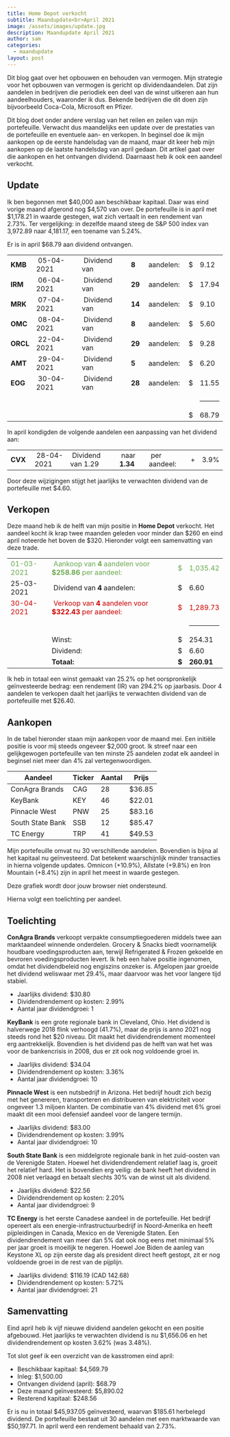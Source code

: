 ```yaml
---
title: Home Depot verkocht
subtitle: Maandupdate<br>April 2021
image: /assets/images/update.jpg
description: Maandupdate April 2021
author: sam
categories:
  - maandupdate
layout: post
---
```


Dit blog gaat over het opbouwen en behouden van vermogen. Mijn strategie voor het opbouwen van vermogen is gericht op dividendaandelen. Dat zijn aandelen in bedrijven die periodiek een deel van de winst uitkeren aan hun aandeelhouders, waaronder ik dus. Bekende bedrijven die dit doen zijn bijvoorbeeld Coca-Cola, Microsoft en Pfizer.

Dit blog doet onder andere verslag van het reilen en zeilen van mijn portefeuille. Verwacht dus maandelijks een update over de prestaties van de portefeuille en eventuele aan- en verkopen. In beginsel doe ik mijn aankopen op de eerste handelsdag van de maand, maar dit keer heb mijn aankopen op de laatste handelsdag van april gedaan. Dit artikel gaat over die aankopen en het ontvangen dividend. Daarnaast heb ik ook een aandeel verkocht.

## Update

Ik ben begonnen met $40,000 aan beschikbaar kapitaal. Daar was eind vorige maand afgerond nog $4,570 van over. De portefeuille is in april met $1,178.21 in waarde gestegen, wat zich vertaalt in een rendement van 2.73%. Ter vergelijking: in dezelfde maand steeg de S&P 500 index van 3,972.89 naar 4,181.17, een toename van 5.24%.

Er is in april $68.79 aan dividend ontvangen.

<div class="blog-list">
  <table>
    <tbody>
      <tr><td><b>KMB</b></td><td>&nbsp;05-04-2021</td><td>&nbsp;Dividend van</td><td>&nbsp;<b>8</b></td><td>&nbsp;aandelen:</td><td>&nbsp;$</td><td>9.12</td></tr>
	  <tr><td><b>IRM</b></td><td>&nbsp;06-04-2021</td><td>&nbsp;Dividend van</td><td>&nbsp;<b>29</b></td><td>&nbsp;aandelen:</td><td>&nbsp;$</td><td>17.94</td></tr>
	  <tr><td><b>MRK</b></td><td>&nbsp;07-04-2021</td><td>&nbsp;Dividend van</td><td>&nbsp;<b>14</b></td><td>&nbsp;aandelen:</td><td>&nbsp;$</td><td>9.10</td></tr>
	  <tr><td><b>OMC</b></td><td>&nbsp;08-04-2021</td><td>&nbsp;Dividend van</td><td>&nbsp;<b>8</b></td><td>&nbsp;aandelen:</td><td>&nbsp;$</td><td>5.60</td></tr>
	  <tr><td><b>ORCL</b></td><td>&nbsp;22-04-2021</td><td>&nbsp;Dividend van</td><td>&nbsp;<b>29</b></td><td>&nbsp;aandelen:</td><td>&nbsp;$</td><td>9.28</td></tr>
	  <tr><td><b>AMT</b></td><td>&nbsp;29-04-2021</td><td>&nbsp;Dividend van</td><td>&nbsp;<b>5</b></td><td>&nbsp;aandelen:</td><td>&nbsp;$</td><td>6.20</td></tr>
	  <tr><td><b>EOG</b></td><td>&nbsp;30-04-2021</td><td>&nbsp;Dividend van</td><td>&nbsp;<b>28</b></td><td>&nbsp;aandelen:</td><td>&nbsp;$</td><td>11.55</td></tr>
	  <tr><td></td><td></td><td></td><td></td><td></td><td></td><td><hr style="background-color:black"></td></tr>
	  <tr><td></td><td></td><td></td><td></td><td></td><td>&nbsp;$</td><td>68.79</td></tr>
    </tbody>
  </table>
</div>

In april kondigden de volgende aandelen een aanpassing van het dividend aan:

<div class="blog-list">
  <table>
    <tbody>
      <tr><td><b>CVX&nbsp;</b></td><td>&nbsp;28-04-2021</td><td>&nbsp;Dividend van 1.29</td><td>&nbsp;naar <b>1.34</b></td><td>&nbsp;per aandeel:</td><td>&nbsp;+</td><td>3.9%</td></tr>
    </tbody>
  </table>
</div>

Door deze wijzigingen stijgt het jaarlijks te verwachten dividend van de portefeuille met $4.60.

## Verkopen

Deze maand heb ik de helft van mijn positie in **Home Depot** verkocht. Het aandeel kocht ik krap twee maanden geleden voor minder dan $260 en eind april noteerde het boven de $320. Hieronder volgt een samenvatting van deze trade.

<div class="blog-list">
  <table>
    <tbody>
	  <tr style="color: #6aa84f;"><td>01-03-2021</td><td>&nbsp;Aankoop van <b>4</b> aandelen voor <b>$258.86</b> per aandeel:</td><td>&nbsp;$</td><td>1,035.42</td></tr>
	  <tr><td>25-03-2021</td><td>&nbsp;Dividend van <b>4</b> aandelen:</td><td>&nbsp;$</td><td>6.60</td></tr>
	  <tr style="color: #cc0000;"><td>30-04-2021</td><td>&nbsp;Verkoop van <b>4</b> aandelen voor <b>$322.43</b> per aandeel:</td><td>&nbsp;$</td><td>1,289.73</td></tr>
	  <tr><td></td><td></td><td></td><td><hr style="background-color:black"></td></tr>
	  <tr><td></td><td>Winst:</td><td>&nbsp;$</td><td>254.31</td></tr>
	  <tr><td></td><td>Dividend:</td><td>&nbsp;$</td><td>6.60</td></tr>
	  <tr><td></td><td><b>Totaal:</b></td><td>&nbsp;<b>$</b></td><td><b>260.91</b></td></tr>
    </tbody>
  </table>
</div>

Ik heb in totaal een winst gemaakt van 25.2% op het oorspronkelijk geïnvesteerde bedrag: een rendement (IR) van 294.2% op jaarbasis. Door 4 aandelen te verkopen daalt het jaarlijks te verwachten dividend van de portefeuille met $26.40.

## Aankopen

In de tabel hieronder staan mijn aankopen voor de maand mei. Een initiële positie is voor mij steeds ongeveer $2,000 groot. Ik streef naar een gelijkgewogen portefeuille van ten minste 25 aandelen zodat elk aandeel in beginsel niet meer dan 4% zal vertegenwoordigen.

| Aandeel          | Ticker | Aantal | Prijs  |
| ---------------- | ------ | ------ | ------ |
| ConAgra Brands   | CAG    | 28     | $36.85 |
| KeyBank          | KEY    | 46     | $22.01 |
| Pinnacle West    | PNW    | 25     | $83.16 |
| South State Bank | SSB    | 12     | $85.47 |
| TC Energy        | TRP    | 41     | $49.53 |

Mijn portefeuille omvat nu 30 verschillende aandelen. Bovendien is bijna al het kapitaal nu geïnvesteerd. Dat betekent waarschijnlijk minder transacties in hierna volgende updates. Omnicon (+10.9%), Allstate (+9.8%) en Iron Mountain (+8.4%) zijn in april het meest in waarde gestegen.

<div class="chart-wrapper">
    <canvas id="weights" width="400" height="200" align="left">Deze grafiek wordt door jouw browser niet ondersteund.</canvas>
</div>
<script src="{{site.baseurl}}/assets/js/helper/common.js"></script>
<script src="{{site.baseurl}}/assets/js/charts/2021-05-02-script.js"></script>
<script src="{{site.baseurl}}/assets/js/helper/maandupdate.js"></script>

Hierna volgt een toelichting per aandeel.

## Toelichting

**ConAgra Brands** verkoopt verpakte consumptiegoederen middels twee aan marktaandeel winnende onderdelen. Grocery & Snacks biedt voornamelijk houdbare voedingsproducten aan, terwijl Refrigerated & Frozen gekoelde en bevroren voedingsproducten levert. Ik heb een halve positie ingenomen, omdat het dividendbeleid nog engiszins onzeker is. Afgelopen jaar groeide het dividend weliswaar met 29.4%, maar daarvoor was het voor langere tijd stabiel.

<ul class="blog-list">
  <li>Jaarlijks dividend: $30.80</li>
  <li>Dividendrendement op kosten: 2.99%</li>
  <li>Aantal jaar dividendgroei: 1</li>
</ul>

**KeyBank** is een grote regionale bank in Cleveland, Ohio. Het dividend is halverwege 2018 flink verhoogd (41.7%), maar de prijs is anno 2021 nog steeds rond het $20 niveau. Dit maakt het dividendrendement momenteel erg aantrekkelijk. Bovendien is het dividend pas de helft van wat het was voor de bankencrisis in 2008, dus er zit ook nog voldoende groei in.

<ul class="blog-list">
  <li>Jaarlijks dividend: $34.04</li>
  <li>Dividendrendement op kosten: 3.36%</li>
  <li>Aantal jaar dividendgroei: 10</li>
</ul>

**Pinnacle West** is een nutsbedrijf in Arizona. Het bedrijf houdt zich bezig met het genereren, transporteren en distribueren van elektriciteit voor ongeveer 1.3 miljoen klanten. De combinatie van 4% dividend met 6% groei maakt dit een mooi defensief aandeel voor de langere termijn.

<ul class="blog-list">
  <li>Jaarlijks dividend: $83.00</li>
  <li>Dividendrendement op kosten: 3.99%</li>
  <li>Aantal jaar dividendgroei: 10</li>
</ul>

**South State Bank** is een middelgrote regionale bank in het zuid-oosten van de Verenigde Staten. Hoewel het dividendrendement relatief laag is, groeit het relatief hard. Het is bovendien erg veilig: de bank heeft het dividend in 2008 niet verlaagd en betaalt slechts 30% van de winst uit als dividend.

<ul class="blog-list">
  <li>Jaarlijks dividend: $22.56</li>
  <li>Dividendrendement op kosten: 2.20%</li>
  <li>Aantal jaar dividendgroei: 9</li>
</ul>

**TC Energy** is het eerste Canadese aandeel in de portefeuille. Het bedrijf opereert als een energie-infrastructuurbedrijf in Noord-Amerika en heeft pijpleidingen in Canada, Mexico en de Verenigde Staten. Een dividendrendement van meer dan 5% dat ook nog eens met minimaal 5% per jaar groeit is moeilijk te negeren. Hoewel Joe Biden de aanleg van Keystone XL op zijn eerste dag als president direct heeft gestopt, zit er nog voldoende groei in de rest van de pijplijn.

<ul class="blog-list">
  <li>Jaarlijks dividend: $116.19 (CAD 142.68)</li>
  <li>Dividendrendement op kosten: 5.72%</li>
  <li>Aantal jaar dividendgroei: 21</li>
</ul>

## Samenvatting

Eind april heb ik vijf nieuwe dividend aandelen gekocht en een positie afgebouwd. Het jaarlijks te verwachten dividend is nu $1,656.06 en het dividendrendement op kosten 3.62% (was 3.48%).

Tot slot geef ik een overzicht van de kasstromen eind april:

<ul class="blog-list">
  <li>Beschikbaar kapitaal: $4,569.79</li>
  <li>Inleg: $1,500.00</li>
  <li>Ontvangen dividend (april): $68.79</li>
  <li>Deze maand geïnvesteerd: $5,890.02</li>
  <li>Resterend kapitaal: $248.56</li>
</ul>

Er is nu in totaal $45,937.05 geïnvesteerd, waarvan $185.61 herbelegd dividend. De portefeuille bestaat uit 30 aandelen met een marktwaarde van $50,197.71. In april werd een rendement behaald van 2.73%.
